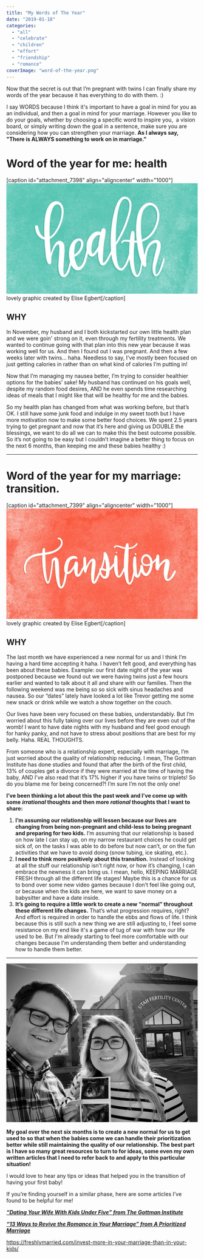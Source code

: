 ```yaml
---
title: "My Words of The Year"
date: "2019-01-18"
categories: 
  - "all"
  - "celebrate"
  - "children"
  - "effort"
  - "friendship"
  - "romance"
coverImage: "word-of-the-year.png"
---
```


Now that the secret is out that I’m pregnant with twins I can finally share my words of the year because it has everything to do with them. :) 

I say WORDS because I think it's important to have a goal in mind for you as an individual, and then a goal in mind for your marriage. However you like to do your goals, whether by choosing a specific word to inspire you,  a vision board, or simply writing down the goal in a sentence, make sure you are considering how you can strengthen your marriage. **As I always say, "There is ALWAYS something to work on in marriage."**

# Word of the year for me: health

\[caption id="attachment\_7398" align="aligncenter" width="1000"\][![word of the year, words of the year, new years resolutions, resolutions, goals, goal making, taking care of me, eating healthy, eating healthy while pregnant, pregnant with twins, healthy with twins, married life](images/image_6483441.jpg)](https://www.etsy.com/shop/elisecreates) lovely graphic created by Elise Egbert\[/caption\]

## WHY

In November, my husband and I both kickstarted our own little health plan and we were goin' strong on it, even through my fertility treatments. We wanted to continue going with that plan into this new year because it was working well for us. And then I found out I was pregnant. And then a few weeks later with twins... haha. Needless to say, I’ve mostly been focused on just getting calories in rather than on what kind of calories I’m putting in!

Now that I’m managing my nausea better, I’m trying to consider healthier options for the babies’ sake! My husband has continued on his goals well, despite my random food desires, AND he even spends time researching ideas of meals that I might like that will be healthy for me and the babies.

So my health plan has changed from what was working before, but that’s OK. I still have some junk food and indulge in my sweet tooth but I have more motivation now to make some better food choices. We spent 2.5 years trying to get pregnant and now that it’s here and giving us DOUBLE the blessings, we want to do all we can to make this the best outcome possible. So it’s not going to be easy but I couldn’t imagine a better thing to focus on the next 6 months, than keeping me and these babies healthy :)

* * *

# Word of the year for my marriage: transition.

\[caption id="attachment\_7399" align="aligncenter" width="1000"\][![word of the year, words of the year, new years resolutions, resolutions, goals, goal making, taking care of me, eating healthy, eating healthy while pregnant, pregnant with twins, healthy with twins, married life](images/image_6483441-1.jpg)](https://www.etsy.com/shop/elisecreates) lovely graphic created by Elise Egbert\[/caption\]

## WHY

The last month we have experienced a new normal for us and I think I’m having a hard time accepting it haha. I haven’t felt good, and everything has been about these babies. Example: our first date night of the year was postponed because we found out we were having twins just a few hours earlier and wanted to talk about it all and share with our families. Then the following weekend was me being so so sick with sinus headaches and nausea. So our “dates” lately have looked a lot like Trevor getting me some new snack or drink while we watch a show together on the couch.

Our lives have been very focused on these babies, understandably. But I’m worried about this fully taking over our lives before they are even out of the womb! I want to have date nights with my husband and feel good enough for hanky panky, and not have to stress about positions that are best for my belly. Haha. REAL THOUGHTS.

From someone who is a relationship expert, especially with marriage, I’m just worried about the quality of relationship reducing. I mean, The Gottman Institute has done studies and found that after the birth of the first child, 13% of couples get a divorce if they were married at the time of having the baby, AND I’ve also read that it’s 17% higher if you have twins or triplets! So do you blame me for being concerned?! I’m sure I’m not the only one!

**I’ve been thinking a lot about this the past week and I’ve come up with some** **_irrational_ thoughts and then more _rational_ thoughts that I want to share:**

1. **I’m assuming our relationship will lessen because our lives are changing from being non-pregnant and child-less to being pregnant and preparing for two kids.** I’m assuming that our relationship is based on how late I can stay up, on my narrow restaurant choices he could get sick of, on the tasks I was able to do before but now can’t, or on the fun activities that we have to avoid doing (snow tubing, ice skating, etc.).
2. **I need to think more positively about this transition.** Instead of looking at all the stuff our relationship isn’t right now, or how it’s changing, I can embrace the newness it can bring us. I mean, hello, KEEPING MARRIAGE FRESH through all the different life stages! Maybe this is a chance for us to bond over some new video games because I don’t feel like going out, or because when the kids are here, we want to save money on a babysitter and have a date inside.
3. **It’s going to require a little work to create a new “normal” throughout these different life changes.** That’s what progression requires, right? And effort is required in order to handle the ebbs and flows of life. I think because this is still such a new thing we are still adjusting to, I feel some resistance on my end like it's a game of tug of war with how our life used to be. But I'm already starting to feel more comfortable with our changes because I'm understanding them better and understanding how to handle them better. 

* * *

![word of the year, words of the year, new years resolutions, resolutions, goals, goal making, taking care of me, eating healthy, eating healthy while pregnant, pregnant with twins, healthy with twins, married life](images/IMG_0004-1.jpg)

**My goal over the next six months is to create a new normal for us to get used to so that when the babies come we can handle their prioritization better while still maintaining the quality of our relationship. The best part is I have so many great resources to turn to for ideas, some even my own written articles that I need to refer back to and apply to this particular situation!** 

I would love to hear any tips or ideas that helped you in the transition of having your first baby!

If you’re finding yourself in a similar phase, here are some articles I’ve found to be helpful for me!

[_**“Dating Your Wife With Kids Under Five” from The Gottman Institute**_](https://www.gottman.com/blog/dating-your-wife-with-kids-under-five/)

**_[“13 Ways to Revive the Romance in Your Marriage” from A Prioritized Marriage](https://www.aprioritizedmarriage.com/blog/revive-the-romance-in-your-marriage)_**

https://freshlymarried.com/invest-more-in-your-marriage-than-in-your-kids/
